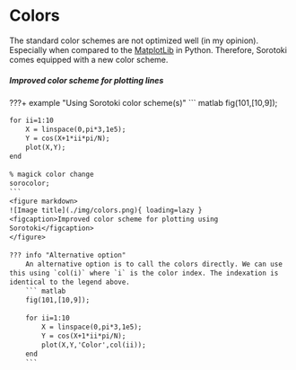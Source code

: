 # Colors

The standard color schemes are not optimized well (in my opinion). Especially when compared to the [MatplotLib](https://matplotlib.org/) in Python. Therefore, Sorotoki comes equipped with a new color scheme.

##### Improved color scheme for plotting lines

???+ example "Using Sorotoki color scheme(s)"
    ``` matlab
    fig(101,[10,9]);

    for ii=1:10
        X = linspace(0,pi*3,1e5);
        Y = cos(X+1*ii*pi/N);
        plot(X,Y);
    end

    % magick color change
    sorocolor;
    ```
    <figure markdown>
    ![Image title](./img/colors.png){ loading=lazy }
    <figcaption>Improved color scheme for plotting using Sorotoki</figcaption>
    </figure>

    ??? info "Alternative option"
        An alternative option is to call the colors directly. We can use this using `col(i)` where `i` is the color index. The indexation is identical to the legend above.
        ``` matlab
        fig(101,[10,9]);

        for ii=1:10
            X = linspace(0,pi*3,1e5);
            Y = cos(X+1*ii*pi/N);
            plot(X,Y,'Color',col(ii));
        end
        ```
